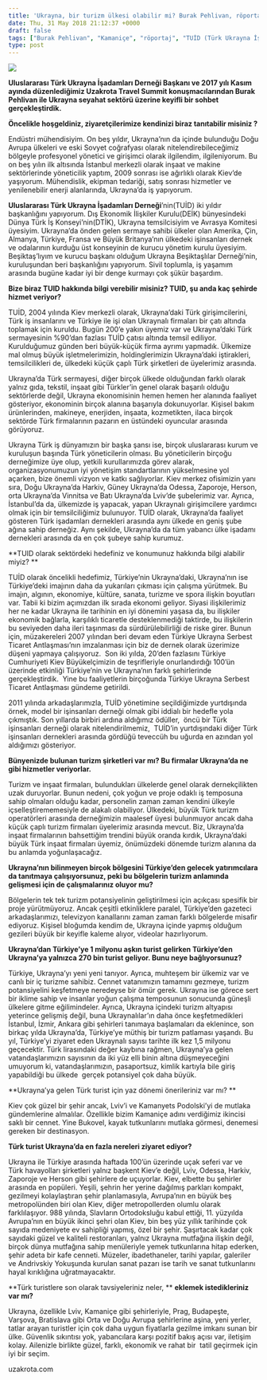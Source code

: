 ```yaml
---
title: 'Ukrayna, bir turizm ülkesi olabilir mi? Burak Pehlivan, röportaj'
date: Thu, 31 May 2018 21:12:37 +0000
draft: false
tags: ["Burak Pehlivan", "Kamaniçe", "röportaj", "TUİD (Türk Ukrayna İşadamları Derneği)", "Turizm", "Turizm", "Ukrayna"]
type: post
---
```


![](https://burakpehlivan.org/wp-content/uploads/2018/05/Burak-pehlivan.jpg)

**Uluslararası Türk Ukrayna İşadamları Derneği Başkanı ve 2017 yılı Kasım ayında düzenlediğimiz Uzakrota Travel Summit konuşmacılarından Burak Pehlivan ile Ukrayna seyahat sektörü üzerine keyifli bir sohbet gerçekleştirdik.**

**Öncelikle hoşgeldiniz, ziyaretçilerimize kendinizi biraz tanıtabilir misiniz ?**

Endüstri mühendisiyim. On beş yıldır, Ukrayna’nın da içinde bulunduğu Doğu Avrupa ülkeleri ve eski Sovyet coğrafyası olarak nitelendirebileceğimiz bölgeyle profesyonel yönetici ve girişimci olarak ilgilendim, ilgileniyorum. Bu on beş yılın ilk altısında İstanbul merkezli olarak inşaat ve makine sektörlerinde yöneticilik yaptım, 2009 sonrası ise ağırlıklı olarak Kiev’de yaşıyorum. Mühendislik, ekipman tedariği, satış sonrası hizmetler ve yenilenebilir enerji alanlarında, Ukrayna’da iş yapıyorum.

**Uluslararası Türk Ukrayna İşadamları Derneği**’nin(TUİD) iki yıldır başkanlığını yapıyorum. Dış Ekonomik İlişkiler Kurulu(DEİK) bünyesindeki Dünya Türk İş Konseyi’nin(DTİK), Ukrayna temsilcisiyim ve Avrasya Komitesi üyesiyim. Ukrayna’da önden gelen sermaye sahibi ülkeler olan Amerika, Çin, Almanya, Türkiye, Fransa ve Büyük Britanya’nın ülkedeki işinsanları dernek ve odalarının kurduğu üst konseyinin de kurucu yönetim kurulu üyesiyim. Beşiktaş’lıyım ve kurucu başkanı olduğum Ukrayna Beşiktaşlılar Derneği’nin, kuruluşundan beri başkanlığını yapıyorum. Sivil toplumla, iş yaşamım arasında bugüne kadar iyi bir denge kurmayı çok şükür başardım.

**Bize biraz TUID hakkında bilgi verebilir misiniz? TUID, şu anda kaç şehirde hizmet veriyor?**

TUİD, 2004 yılında Kiev merkezli olarak, Ukrayna’daki Türk girişimcilerini, Türk iş insanlarını ve Türkiye ile işi olan Ukraynalı firmaları bir çatı altında toplamak için kuruldu. Bugün 200’e yakın üyemiz var ve Ukrayna’daki Türk sermayesinin %90’dan fazlası TUİD çatısı altında temsil ediliyor. Kurulduğumuz günden beri büyük-küçük firma ayrımı yapmadık. Ülkemize mal olmuş büyük işletmelerimizin, holdinglerimizin Ukrayna’daki iştirakleri, temsilcilikleri de, ülkedeki küçük çaplı Türk şirketleri de üyelerimiz arasında.

Ukrayna’da Türk sermayesi, diğer birçok ülkede olduğundan farklı olarak yalnız gıda, tekstil, inşaat gibi Türkler’in genel olarak başarılı olduğu sektörlerde değil, Ukrayna ekonomisinin hemen hemen her alanında faaliyet gösteriyor, ekonominin birçok alanına başarıyla dokunuyorlar. Kişisel bakım ürünlerinden, makineye, enerjiden, inşaata, kozmetikten, ilaca birçok sektörde Türk firmalarının pazarın en üstündeki oyuncular arasında görüyoruz.

Ukrayna Türk iş dünyamızın bir başka şansı ise, birçok uluslararası kurum ve kuruluşun başında Türk yöneticilerin olması. Bu yöneticilerin birçoğu derneğimize üye olup, yetkili kurullarımızda görev alarak, organizasyonumuzun iyi yönetişim standartlarının yükselmesine yol açarken, bize önemli vizyon ve katkı sağlıyorlar. Kiev merkez ofisimizin yanı sıra, Doğu Ukrayna’da Harkiv, Güney Ukrayna’da Odessa, Zaporoje, Herson, orta Ukrayna’da Vinnitsa ve Batı Ukrayna’da Lviv’de şubelerimiz var. Ayrıca, İstanbul’da da, ülkemizde iş yapacak, yapan Ukraynalı girişimcilere yardımcı olmak için bir temsilciliğimiz bulunuyor. TUİD olarak, Ukrayna’da faaliyet gösteren Türk işadamları dernekleri arasında aynı ülkede en geniş şube ağına sahip derneğiz. Aynı şekilde, Ukrayna’da da tüm yabancı ülke işadamı dernekleri arasında da en çok şubeye sahip kurumuz.

**TUID olarak sektördeki hedefiniz ve konumunuz hakkında bilgi alabilir miyiz? **

TUİD olarak öncelikli hedefimiz, Türkiye’nin Ukrayna’daki, Ukrayna’nın ise Türkiye’deki imajının daha da yukarıları çıkması için çalışma yürütmek. Bu imajın, algının, ekonomiye, kültüre, sanata, turizme ve spora ilişkin boyutları var. Tabii ki bizim açımızdan ilk sırada ekonomi geliyor. Siyasi ilişkilerimiz her ne kadar Ukrayna ile tarihinin en iyi dönemini yaşasa da, bu ilişkiler ekonomik bağlarla, karşılıklı ticaretle desteklenmediği taktirde, bu ilişkilerin bu seviyeden daha ileri taşınması da sürdürülebilirliği de riske girer. Bunun için, müzakereleri 2007 yılından beri devam eden Türkiye Ukrayna Serbest Ticaret Antlaşması’nın imzalanması için biz de dernek olarak üzerimize düşeni yapmaya çalışıyoruz.  Son iki yılda, 20’den fazlasını Türkiye Cumhuriyeti Kiev Büyükelçimizin de teşrifleriyle onurlandırdığı 100’ün üzerinde etkinliği Türkiye’nin ve Ukrayna’nın farklı şehirlerinde gerçekleştirdik.  Yine bu faaliyetlerin birçoğunda Türkiye Ukrayna Serbest Ticaret Antlaşması gündeme getirildi.

2011 yılında arkadaşlarımızla, TUİD yönetimine seçildiğimizde yurtdışında örnek, model bir işinsanları derneği olmak gibi iddialı bir hedefle yola çıkmıştık. Son yıllarda birbiri ardına aldığımız ödüller,  öncü bir Türk işinsanları derneği olarak nitelendirilmemiz,  TUİD’in yurtdışındaki diğer Türk işinsanları dernekleri arasında gördüğü teveccüh bu uğurda en azından yol aldığımızı gösteriyor.

**Bünyenizde bulunan turizm şirketleri var mı? Bu firmalar Ukrayna’da ne gibi hizmetler veriyorlar.**

Turizm ve inşaat firmaları, bulundukları ülkelerde genel olarak dernekçilikten uzak duruyorlar. Bunun nedeni, çok yoğun ve proje odaklı iş temposuna sahip olmaları olduğu kadar, personelin zaman zaman kendini ülkeyle içselleştirememesiyle de alakalı olabiliyor. Ülkedeki, büyük Türk turizm operatörleri arasında derneğimizin maalesef üyesi bulunmuyor ancak daha küçük çaplı turizm firmaları üyelerimiz arasında mevcut. Biz, Ukrayna’da inşaat firmalarının bahsettiğim trendini büyük oranda kırdık, Ukrayna’daki büyük Türk inşaat firmaları üyemiz, önümüzdeki dönemde turizm alanına da bu anlamda yoğunlaşacağız.

**Ukrayna’nın bilinmeyen birçok bölgesini Türkiye’den gelecek yatırımcılara da tanıtmaya çalışıyorsunuz, peki bu bölgelerin turizm anlamında gelişmesi için de çalışmalarınız oluyor mu?**

Bölgelerin tek tek turizm potansiyelinin geliştirilmesi için açıkçası spesifik bir proje yürütmüyoruz. Ancak çeşitli etkinliklere paralel, Türkiye’den gazeteci arkadaşlarımızı, televizyon kanallarını zaman zaman farklı bölgelerde misafir ediyoruz. Kişisel bloğumda kendim de, Ukrayna içinde yapmış olduğum gezileri büyük bir keyifle kaleme alıyor, videolar hazırlıyorum.

**Ukrayna’dan Türkiye’ye 1 milyonu aşkın turist gelirken Türkiye’den Ukrayna’ya yalnızca 270 bin turist geliyor. Bunu neye bağlıyorsunuz?**

Türkiye, Ukrayna’yı yeni yeni tanıyor. Ayrıca, muhteşem bir ülkemiz var ve canlı bir iç turizme sahibiz. Cennet vatanımızın tamamını gezmeye, turizm potansiyelini keşfetmeye neredeyse bir ömür gerek. Ukrayna ise görece sert bir iklime sahip ve insanlar yoğun çalışma temposunun sonucunda güneşli ülkelere gitme eğilimindeler. Ayrıca, Ukrayna içindeki turizm altyapısı yeterince gelişmiş değil, buna Ukraynalılar’ın daha önce keşfetmedikleri İstanbul, İzmir, Ankara gibi şehirleri tanımaya başlamaları da eklenince, son birkaç yılda Ukrayna’da, Türkiye’ye müthiş bir turizm patlaması yaşandı. Bu yıl, Türkiye’yi ziyaret eden Ukraynalı sayısı tarihte ilk kez 1,5 milyonu geçecektir. Türk lirasındaki değer kaybına rağmen, Ukrayna’ya gelen vatandaşlarımızın sayısının da iki yüz elli binin altına düşmeyeceğini umuyorum ki, vatandaşlarımızın, pasaportsuz, kimlik kartıyla bile giriş yapabildiği bu ülkede  gerçek potansiyel çok daha büyük.

**Ukrayna’ya gelen Türk turist için yaz dönemi önerileriniz var mı? **

Kiev çok güzel bir şehir ancak, Lviv’i ve Kamanyets Podolski’yi de mutlaka gündemlerine almalılar. Özellikle bizim Kamaniçe adını verdiğimiz ikincisi saklı bir cennet. Yine Bukovel, kayak tutkunlarını mutlaka görmesi, denemesi gereken bir destinasyon.

**Türk turist Ukrayna’da en fazla nereleri ziyaret ediyor?**

Ukrayna ile Türkiye arasında haftada 100’ün üzerinde uçak seferi var ve Türk havayolları şirketleri yalnız başkent Kiev’e değil, Lviv, Odessa, Harkiv, Zaporoje ve Herson gibi şehirlere de uçuyorlar. Kiev, elbette bu şehirler arasında en popüleri. Yeşili, şehrin her yerine dağılmış parkları kompakt, gezilmeyi kolaylaştıran şehir planlamasıyla, Avrupa’nın en büyük beş metropolünden biri olan Kiev, diğer metropollerden olumlu olarak farklılaşıyor. 988 yılında, Slavların Ortodoksluğu kabul ettiği, 11. yüzyılda Avrupa’nın en büyük ikinci şehri olan Kiev, bin beş yüz yıllık tarihinde çok sayıda medeniyete ev sahipliği yapmış, özel bir şehir. Şaşırtacak kadar çok sayıdaki güzel ve kaliteli restoranları, yalnız Ukrayna mutfağına ilişkin değil, birçok dünya mutfağına sahip menüleriyle yemek tutkunlarına hitap ederken, şehir adeta bir kafe cenneti. Müzeler, ibadethaneler, tarihi yapılar, galeriler ve Andrivskiy Yokuşunda kurulan sanat pazarı ise tarih ve sanat tutkunlarını hayal kırıklığına uğratmayacaktır.

**Türk turistlere son olarak tavsiyeleriniz neler, ** **eklemek istedikleriniz var mı?**

Ukrayna, özellikle Lviv, Kamaniçe gibi şehirleriyle, Prag, Budapeşte, Varşova, Bratislava gibi Orta ve Doğu Avrupa şehirlerine aşina, yeni yerler, tatlar arayan turistler için çok daha uygun fiyatlarla gezilme imkanı sunan bir ülke. Güvenlik sıkıntısı yok, yabancılara karşı pozitif bakış açısı var, iletişim kolay. Ailenizle birlikte güzel, farklı, ekonomik ve rahat bir  tatil geçirmek için iyi bir seçim.

uzakrota.com


